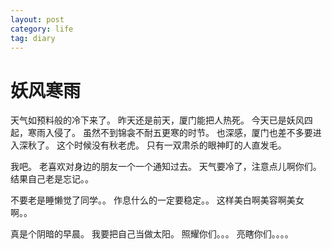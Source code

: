 ```yaml
---
layout: post
category: life
tag: diary
---
```


妖风寒雨
===

天气如预料般的冷下来了。
昨天还是前天，厦门能把人热死。
今天已是妖风四起，寒雨入侵了。
虽然不到锦衾不耐五更寒的时节。
也深感，厦门也差不多要进入深秋了。
这个时候没有秋老虎。
只有一双肃杀的眼神盯的人直发毛。

我吧。
老喜欢对身边的朋友一个一个通知过去。
天气要冷了，注意点儿啊你们。
结果自己老是忘记。。

不要老是睡懒觉了同学。。
作息什么的一定要稳定。。
这样美白啊美容啊美女啊。。

真是个阴暗的早晨。
我要把自己当做太阳。
照耀你们。。。
亮瞎你们。。。。
